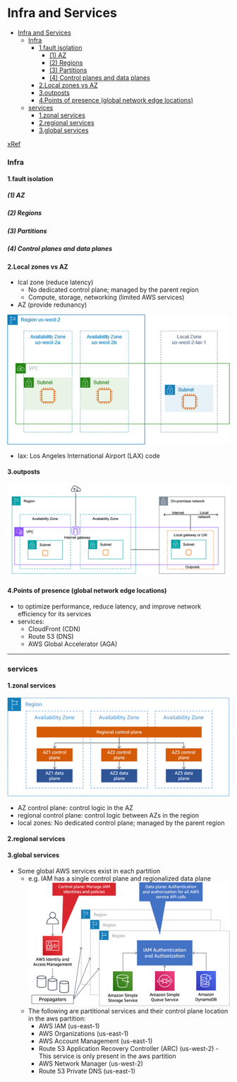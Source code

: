 # Infra and Services

<!-- @import "[TOC]" {cmd="toc" depthFrom=1 depthTo=6 orderedList=false} -->

<!-- code_chunk_output -->

- [Infra and Services](#infra-and-services)
    - [Infra](#infra)
      - [1.fault isolation](#1fault-isolation)
        - [(1) AZ](#1-az)
        - [(2) Regions](#2-regions)
        - [(3) Partitions](#3-partitions)
        - [(4) Control planes and data planes](#4-control-planes-and-data-planes)
      - [2.Local zones vs AZ](#2local-zones-vs-az)
      - [3.outposts](#3outposts)
      - [4.Points of presence (global network edge locations)](#4points-of-presence-global-network-edge-locations)
    - [services](#services)
      - [1.zonal services](#1zonal-services)
      - [2.regional services](#2regional-services)
      - [3.global services](#3global-services)

<!-- /code_chunk_output -->

[xRef](https://docs.aws.amazon.com/whitepapers/latest/aws-fault-isolation-boundaries/abstract-and-introduction.html)

### Infra

#### 1.fault isolation

##### (1) AZ

##### (2) Regions

##### (3) Partitions

##### (4) Control planes and data planes


#### 2.Local zones vs AZ
* lcal zone (reduce latency)
    * No dedicated control plane; managed by the parent region
    * Compute, storage, networking (limited AWS services)
* AZ (provide redunancy)

![](./imgs/infra_02.png)
* lax: Los Angeles International Airport (LAX) code

#### 3.outposts
![](./imgs/infra_03.png)

#### 4.Points of presence (global network edge locations)
* to optimize performance, reduce latency, and improve network efficiency for its services
* services:
    * CloudFront (CDN)
    * Route 53 (DNS)
    * AWS Global Accelerator (AGA)

***

### services

#### 1.zonal services
![](./imgs/infra_01.png)

* AZ control plane: control logic in the AZ
* regional control plane: control logic between AZs in the region
* local zones: No dedicated control plane; managed by the parent region

#### 2.regional services

#### 3.global services
* Some global AWS services exist in each partition
    * e.g. IAM has a single control plane and regionalized data plane
    ![](./imgs/infra_04.png)
    * The following are partitional services and their control plane location in the aws partition:
        * AWS IAM (us-east-1)
        * AWS Organizations (us-east-1)
        * AWS Account Management (us-east-1)
        * Route 53 Application Recovery Controller (ARC) (us-west-2) - This service is only present in the aws partition    
        * AWS Network Manager (us-west-2)
        * Route 53 Private DNS (us-east-1)

